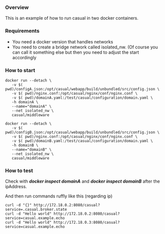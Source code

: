 ### Overview
This is an example of how to run casual in two docker containers.

### Requirements
* You need a docker version that handles networks
* You need to create a bridge network called isolated_nw. (Of course you can call it something else but then you need to adjust the start accordingly

### How to start

    docker run --detach \
       -v $( pwd)/configA.json:/opt/casual/webapp/build/unbundled/src/config.json \
       -v $( pwd)/nginx.conf:/opt/casual/nginx/conf/nginx.conf \
       -v $( pwd)/domainA.yaml:/test/casual/configuration/domain.yaml \
       -h domainA \
       --name="domainA" \
       --net isolated_nw \
       casual/middleware

    docker run --detach \
       -v $( pwd)/configB.json:/opt/casual/webapp/build/unbundled/src/config.json \
       -v $( pwd)/nginx.conf:/opt/casual/nginx/conf/nginx.conf \
       -v $( pwd)/domainB.yaml:/test/casual/configuration/domain.yaml \
       -h domainB \
       --name="domainB" \
       --net isolated_nw \
       casual/middleware

### How to test
Check with ***docker inspect domainA*** and ***docker inspect domainB*** after the ipAddress.

And then run commands ruffly like this (regarding ip)

    curl -d "{}" http://172.18.0.2:8080/casual?service=.casual.broker.state    
    curl -d "Hello world" http://172.18.0.2:8080/casual?service=casual.example.echo
    curl -d "Hello world" http://172.18.0.3:8080/casual?service=casual.example.echo

